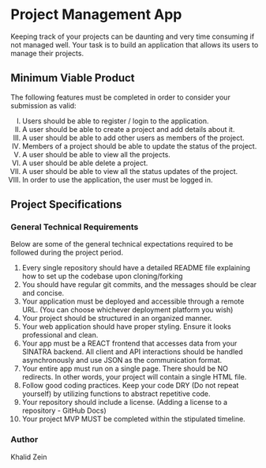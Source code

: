 # Project Management App

Keeping track of your projects can be daunting and very time consuming if not managed well. Your task is to build an application that allows its users to  manage their projects.


## Minimum Viable Product

The following features must be completed in order to consider your submission as valid:

<ol type="I">
  <li>Users should be able to register / login to the application.</li>
  <li>A user should be able to create a project and add details about it.</li>
  <li>A user should be able to add other users as members of the project.</li>
  <li>Members of a project should be able to update the status of the project.</li>
  <li>A user should  be able to view all the projects.</li>
  <li>A user should be able delete a project.</li>
  <li>A user should be able to view all the status updates of the project.</li>
  <li>In order to use the application, the user must be logged in.</li>
</ol>


## Project Specifications

### General Technical Requirements

Below are some of the general technical expectations required to be followed during the project period.

<ol>
  <li>Every single repository should have a detailed README file explaining how to set up the codebase upon cloning/forking </li>
  <li>You should have regular git commits, and the messages should be clear and concise.</li>
  <Li>Your application must be deployed and accessible through a remote URL. (You can choose whichever deployment platform you wish)</li>
  <li>Your project should be structured in an organized manner.</li>
  <li>Your web application should have proper styling. Ensure it looks professional and clean.</li>
  <li>Your app must be a REACT frontend that accesses data from  your SINATRA backend. All client and API interactions should be handled asynchronously  and use JSON as the communication format.</li>
  <li>Your entire app must run on a single page. There should be NO redirects. In other words, your project will contain a single HTML file.</li>
  <li>Follow good coding practices. Keep your code DRY (Do not repeat yourself) by utilizing functions to abstract repetitive code.</li>
  <li>Your repository should include a license. (Adding a license to a repository - GitHub Docs) </li>
  <li>Your project MVP MUST be completed within the stipulated timeline.</li>
</ol>


### Author

Khalid Zein
